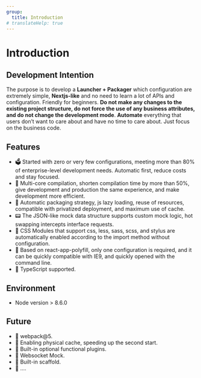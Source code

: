```yaml
---
group:
  title: Introduction
# translateHelp: true
---
```


# <strong>Introduction</strong>

## <strong>Development Intention</strong>

The purpose is to develop a <b>Launcher + Packager</b> which configuration are extremely simple, <b>Nextjs-like</b> and no need to learn a lot of APIs and configuration. Friendly for beginners. <b>Do not make any changes to the existing project structure, do not force the use of any business attributes, and do not change the development mode</b>. <b>Automate</b> everything that users don’t want to care about and have no time to care about. Just focus on the business code.

## <strong>Features</strong>

- 🗳️ Started with zero or very few configurations, meeting more than 80% of enterprise-level development needs. Automatic first, reduce costs and stay focused.
- 🚄 Multi-core compilation, shorten compilation time by more than 50%, give development and production the same experience, and make development more efficient.
- 🤖 Automatic packaging strategy, js lazy loading, reuse of resources, compatible with privatized deployment, and maximum use of cache.
- 📟 The JSON-like mock data structure supports custom mock logic, hot swapping intercepts interface requests.
- 📝 CSS Modules that support css, less, sass, scss, and stylus are automatically enabled according to the import method without configuration.
- 🧱 Based on react-app-polyfill, only one configuration is required, and it can be quickly compatible with IE9, and quickly opened with the command line.
- 👕 TypeScript supported.

## <strong>Environment</strong>

- Node version > 8.6.0

## <strong>Future</strong>

- 🤩 webpack@5.
- 🤩 Enabling physical cache, speeding up the second start.
- 🤩 Built-in optional functional plugins.
- 🤩 Websocket Mock.
- 🤩 Built-in scaffold.
- 🤩 ....
